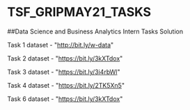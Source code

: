 # TSF_GRIPMAY21_TASKS
##Data Science and Business Analytics Intern Tasks Solution 


Task 1 dataset - "http://bit.ly/w-data"

Task 2 dataset - "https://bit.ly/3kXTdox"

Task 3 dataset - "https://bit.ly/3i4rbWl"

Task 4 dataset - "https://bit.ly/2TK5Xn5"

Task 6 dataset - "https://bit.ly/3kXTdox"
